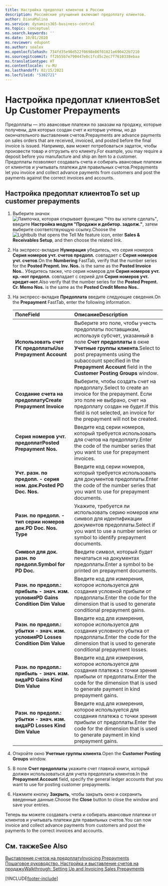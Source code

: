 ```yaml
---
title: Настройка предоплат клиентов в России
description: Российские улучшения включают предоплату клиентов.
author: DianaMalina
ms.service: dynamics365-business-central
ms.topic: conceptual
ms.search.keywords: ''
ms.date: 10/01/2020
ms.reviewer: edupont
ms.author: soalex
ms.openlocfilehash: 734fd35e90d522f0698e86f01021e690422b7210
ms.sourcegitcommit: ff2b55b7e790447e0c1fcd5c2ec7f7610338ebaa
ms.translationtype: HT
ms.contentlocale: ru-RU
ms.lasthandoff: 02/15/2021
ms.locfileid: "5382721"
---
```

# <a name="set-up-customer-prepayments"></a><span data-ttu-id="de328-103">Настройка предоплат клиентов</span><span class="sxs-lookup"><span data-stu-id="de328-103">Set Up Customer Prepayments</span></span>

<span data-ttu-id="de328-104">Предоплаты — это авансовые платежи по заказам на продажу, которые получены, для которых создан счет и которые учтены, но до окончательного выставления счетов.</span><span class="sxs-lookup"><span data-stu-id="de328-104">Prepayments are advance payments on sales orders that are received, invoiced, and posted before the final invoice is issued.</span></span> <span data-ttu-id="de328-105">Например, вам может потребоваться задаток, чтобы произвести товар и отгрузить его клиенту.</span><span class="sxs-lookup"><span data-stu-id="de328-105">For example, you may require a deposit before you manufacture and ship an item to a customer.</span></span> <span data-ttu-id="de328-106">Предоплаты позволяют создавать счета и собирать авансовые платежи от клиентов и учитывать платежи для правильных счетов.</span><span class="sxs-lookup"><span data-stu-id="de328-106">Prepayments let you invoice and collect advance payments from customers and post the payments against the correct invoices and accounts.</span></span>

## <a name="to-set-up-customer-prepayments"></a><span data-ttu-id="de328-107">Настройка предоплат клиентов</span><span class="sxs-lookup"><span data-stu-id="de328-107">To set up customer prepayments</span></span>

1. <span data-ttu-id="de328-108">Выберите значок ![Лампочка, которая открывает функцию "Что вы хотите сделать"](../../media/ui-search/search_small.png "Что вы хотите сделать"), введите **Настройка модуля "Продажи и дебитор. задолж."**, затем выберите соответствующую ссылку.</span><span class="sxs-lookup"><span data-stu-id="de328-108">Choose the ![Lightbulb that opens the Tell Me feature](../../media/ui-search/search_small.png "Tell me what you want to do") icon, enter **Sales & Receivables Setup**, and then choose the related link.</span></span>

2. <span data-ttu-id="de328-109">На экспресс-вкладке **Нумерация** убедитесь, что серия номеров **Серия номеров учт. счетов предопл.** совпадает с **Серия номеров учт. счетов**.</span><span class="sxs-lookup"><span data-stu-id="de328-109">On the **Numbering** FastTab, verify that the number series for the **Posted Prepmt. Inv. Nos.** is the same as the **Posted Invoice Nos.**.</span></span> <span data-ttu-id="de328-110">Убедитесь также, что серия номеров для **Серия номеров учт. кр.-нот предопл.** совпадает с серией для **Серия номеров учт. кредит-нот**.</span><span class="sxs-lookup"><span data-stu-id="de328-110">Also verify that the number series for the **Posted Prepmt. Cr. Memo Nos.** is the same as the **Posted Credit Memo Nos.**.</span></span>

3. <span data-ttu-id="de328-111">На экспресс-вкладке **Предоплата** введите следующие сведения.</span><span class="sxs-lookup"><span data-stu-id="de328-111">On the **Prepayment** FastTab, enter the following information.</span></span>

   | <span data-ttu-id="de328-112">Поле</span><span class="sxs-lookup"><span data-stu-id="de328-112">Field</span></span>                             | <span data-ttu-id="de328-113">Описание</span><span class="sxs-lookup"><span data-stu-id="de328-113">Description</span></span>                                                  |
   | :-------------------------------- | :----------------------------------------------------------- |
   | <span data-ttu-id="de328-114">**Использовать счет ГК предоплаты**</span><span class="sxs-lookup"><span data-stu-id="de328-114">**Use Prepayment Account**</span></span>        | <span data-ttu-id="de328-115">Выберите это поле, чтобы учесть предоплаты поставщикам, используя субсчет, указанный в поле **Счет предоплаты** в окне **Учетные группы клиента**.</span><span class="sxs-lookup"><span data-stu-id="de328-115">Select to post prepayments using the subaccount specified in the **Prepayment Account** field in the **Customer Posting Groups** window.</span></span> |
   | <span data-ttu-id="de328-116">**Создание счета на предоплату**</span><span class="sxs-lookup"><span data-stu-id="de328-116">**Create Prepayment Invoice**</span></span>     | <span data-ttu-id="de328-117">Выберите, чтобы создать счет на предоплату.</span><span class="sxs-lookup"><span data-stu-id="de328-117">Select to create an invoice for the prepayment.</span></span> <span data-ttu-id="de328-118">Если это поле не выбрано, счет на предоплату создан не будет.</span><span class="sxs-lookup"><span data-stu-id="de328-118">If this field is not selected, an invoice for the prepayment will not be created.</span></span> |
   | <span data-ttu-id="de328-119">**Серия номеров учт. предоплат**</span><span class="sxs-lookup"><span data-stu-id="de328-119">**Posted Prepayment Nos.**</span></span>        | <span data-ttu-id="de328-120">Введите код серии номеров, который требуется использовать для счетов на предоплату.</span><span class="sxs-lookup"><span data-stu-id="de328-120">Enter the code of the number series that you want to use for prepayment invoices.</span></span> |
   | <span data-ttu-id="de328-121">**Учт. разн. по предопл. - серия ном. док.**</span><span class="sxs-lookup"><span data-stu-id="de328-121">**Posted PD Doc. Nos.**</span></span>           | <span data-ttu-id="de328-122">Введите код серии номеров, который требуется использовать для документов предоплаты.</span><span class="sxs-lookup"><span data-stu-id="de328-122">Enter the code of the number series that you want to use for prepayment documents.</span></span> |
   | <span data-ttu-id="de328-123">**Разн. по предопл. - тип серии номеров док.**</span><span class="sxs-lookup"><span data-stu-id="de328-123">**PD Doc. Nos. Type**</span></span>             | <span data-ttu-id="de328-124">Укажите, требуется ли использовать серию номеров или символ для идентификации документов предоплаты.</span><span class="sxs-lookup"><span data-stu-id="de328-124">Select if you want to use a number series or symbol to identify prepayment documents.</span></span> |
   | <span data-ttu-id="de328-125">**Символ для док. разн. по предопл.**</span><span class="sxs-lookup"><span data-stu-id="de328-125">**Symbol for PD Doc.**</span></span>            | <span data-ttu-id="de328-126">Введите символ, который будет печататься на документах предоплаты.</span><span class="sxs-lookup"><span data-stu-id="de328-126">Enter a symbol to be printed on prepayment documents.</span></span>        |
   | <span data-ttu-id="de328-127">**Разн. по предопл.: прибыль - знач. изм. условия**</span><span class="sxs-lookup"><span data-stu-id="de328-127">**PD Gains Condition Dim Value**</span></span>  | <span data-ttu-id="de328-128">Введите код для измерения, которое используется для создания условной прибыли от предоплаты.</span><span class="sxs-lookup"><span data-stu-id="de328-128">Enter the code for the dimension that is used to generate conditional prepayment gains.</span></span> |
   | <span data-ttu-id="de328-129">**Разн. по предопл.: убытки - знач. изм. условия**</span><span class="sxs-lookup"><span data-stu-id="de328-129">**PD Losses Condition Dim Value**</span></span> | <span data-ttu-id="de328-130">Введите код для измерения, которое используется для создания условного убытка от предоплаты.</span><span class="sxs-lookup"><span data-stu-id="de328-130">Enter the code for the dimension that is used to generate conditional prepayment losses.</span></span> |
   | <span data-ttu-id="de328-131">**Разн. по предопл.: прибыль - знач. изм. вида**</span><span class="sxs-lookup"><span data-stu-id="de328-131">**PD Gains Kind Dim Value**</span></span>       | <span data-ttu-id="de328-132">Введите код для измерения, которое используется для создания платежа с точки зрения прибыли от предоплаты.</span><span class="sxs-lookup"><span data-stu-id="de328-132">Enter the code for the dimension that is used to generate payment in kind prepayment gains.</span></span> |
   | <span data-ttu-id="de328-133">**Разн. по предопл.: убытки - знач. изм. вида**</span><span class="sxs-lookup"><span data-stu-id="de328-133">**PD Losses Kind Dim Value**</span></span>      | <span data-ttu-id="de328-134">Введите код для измерения, которое используется для создания платежа с точки зрения прибыли от предоплаты.</span><span class="sxs-lookup"><span data-stu-id="de328-134">Enter the code for the dimension that is used to generate payment in kind prepayment gains.</span></span> |

4. <span data-ttu-id="de328-135">Откройте окно **Учетные группы клиента**.</span><span class="sxs-lookup"><span data-stu-id="de328-135">Open the **Customer Posting Groups** window.</span></span>

5. <span data-ttu-id="de328-136">В поле **Счет предоплаты** укажите счет главной книги, который должен использоваться для учета предоплаты клиентов.</span><span class="sxs-lookup"><span data-stu-id="de328-136">In the **Prepayment Account** field, specify the general ledger accounts that you want to use for posting customer prepayments.</span></span>

6. <span data-ttu-id="de328-137">Нажмите кнопку **Закрыть**, чтобы закрыть окно и сохранить введенные данные.</span><span class="sxs-lookup"><span data-stu-id="de328-137">Choose the **Close** button to close the window and save your entries.</span></span>

<span data-ttu-id="de328-138">Теперь вы можете создавать счета и собирать авансовые платежи от клиентов и учитывать платежи для правильных счетов.</span><span class="sxs-lookup"><span data-stu-id="de328-138">You can now invoice and collect advance payments from customers and post the payments to the correct invoices and accounts.</span></span>

## <a name="see-also"></a><span data-ttu-id="de328-139">См. также</span><span class="sxs-lookup"><span data-stu-id="de328-139">See Also</span></span>

[<span data-ttu-id="de328-140">Выставление счетов на предоплату</span><span class="sxs-lookup"><span data-stu-id="de328-140">Invoicing Prepayments</span></span>](../../finance-invoice-prepayments.md)  
[<span data-ttu-id="de328-141">Пошаговое руководство. Настройка и выставление счетов на продажу</span><span class="sxs-lookup"><span data-stu-id="de328-141">Walkthrough: Setting Up and Invoicing Sales Prepayments</span></span>](../../walkthrough-setting-up-and-invoicing-sales-prepayments.md)  


[!INCLUDE[footer-include](../../includes/footer-banner.md)]